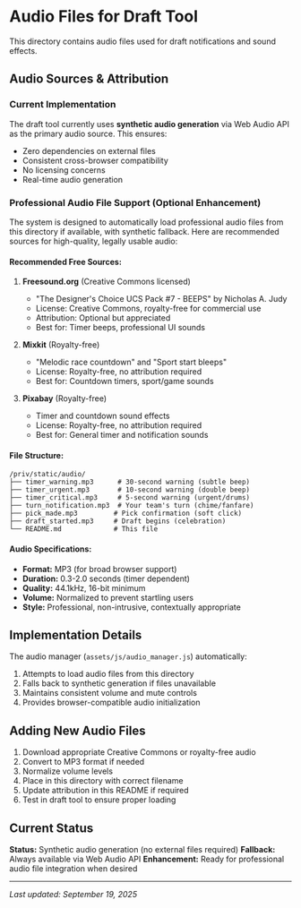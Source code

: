 # Audio Files for Draft Tool

This directory contains audio files used for draft notifications and sound effects.

## Audio Sources & Attribution

### Current Implementation
The draft tool currently uses **synthetic audio generation** via Web Audio API as the primary audio source. This ensures:
- Zero dependencies on external files
- Consistent cross-browser compatibility
- No licensing concerns
- Real-time audio generation

### Professional Audio File Support (Optional Enhancement)

The system is designed to automatically load professional audio files from this directory if available, with synthetic fallback. Here are recommended sources for high-quality, legally usable audio:

#### Recommended Free Sources:

1. **Freesound.org** (Creative Commons licensed)
   - "The Designer's Choice UCS Pack #7 - BEEPS" by Nicholas A. Judy
   - License: Creative Commons, royalty-free for commercial use
   - Attribution: Optional but appreciated
   - Best for: Timer beeps, professional UI sounds

2. **Mixkit** (Royalty-free)
   - "Melodic race countdown" and "Sport start bleeps"
   - License: Royalty-free, no attribution required
   - Best for: Countdown timers, sport/game sounds

3. **Pixabay** (Royalty-free)
   - Timer and countdown sound effects
   - License: Royalty-free, no attribution required
   - Best for: General timer and notification sounds

#### File Structure:
```
/priv/static/audio/
├── timer_warning.mp3      # 30-second warning (subtle beep)
├── timer_urgent.mp3       # 10-second warning (double beep)
├── timer_critical.mp3     # 5-second warning (urgent/drums)
├── turn_notification.mp3  # Your team's turn (chime/fanfare)
├── pick_made.mp3         # Pick confirmation (soft click)
├── draft_started.mp3     # Draft begins (celebration)
└── README.md             # This file
```

#### Audio Specifications:
- **Format:** MP3 (for broad browser support)
- **Duration:** 0.3-2.0 seconds (timer dependent)
- **Quality:** 44.1kHz, 16-bit minimum
- **Volume:** Normalized to prevent startling users
- **Style:** Professional, non-intrusive, contextually appropriate

## Implementation Details

The audio manager (`assets/js/audio_manager.js`) automatically:
1. Attempts to load audio files from this directory
2. Falls back to synthetic generation if files unavailable
3. Maintains consistent volume and mute controls
4. Provides browser-compatible audio initialization

## Adding New Audio Files

1. Download appropriate Creative Commons or royalty-free audio
2. Convert to MP3 format if needed
3. Normalize volume levels
4. Place in this directory with correct filename
5. Update attribution in this README if required
6. Test in draft tool to ensure proper loading

## Current Status

**Status:** Synthetic audio generation (no external files required)
**Fallback:** Always available via Web Audio API
**Enhancement:** Ready for professional audio file integration when desired

---
*Last updated: September 19, 2025*